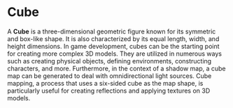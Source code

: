 # Cube

A **Cube** is a three-dimensional geometric figure known for its symmetric and box-like shape. It is also characterized by its equal length, width, and height dimensions. In game development, cubes can be the starting point for creating more complex 3D models. They are utilized in numerous ways such as creating physical objects, defining environments, constructing characters, and more. Furthermore, in the context of a shadow map, a cube map can be generated to deal with omnidirectional light sources. Cube mapping, a process that uses a six-sided cube as the map shape, is particularly useful for creating reflections and applying textures on 3D models.